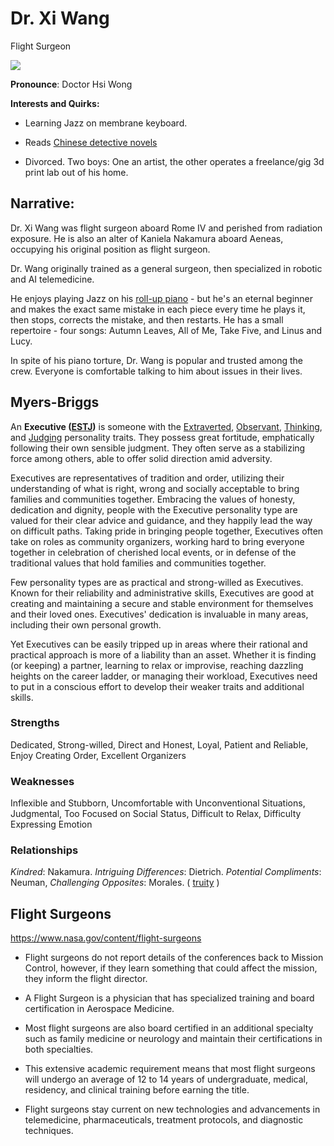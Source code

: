 # Dr. Xi Wang

Flight Surgeon

![](https://media.franciscanhealth.org/-/providers/profile-images/1760619282.jpg?rev=a8588dd5ed5d4f71834f9791d5235036)

**Pronounce**: Doctor Hsi Wong

**Interests and Quirks:**

-   Learning Jazz on membrane keyboard.

-   Reads [Chinese detective novels](https://www.theworldofchinese.com/2021/05/four-famous-chinese-detective-stories/)

-   Divorced. Two boys: One an artist, the other operates a freelance/gig 3d print lab out of his home.

## **Narrative:**

Dr. Xi Wang was flight surgeon aboard Rome IV and perished from radiation exposure. He is also an alter of Kaniela Nakamura aboard Aeneas, occupying his original position as flight surgeon.

Dr. Wang originally trained as a general surgeon, then specialized in robotic and AI telemedicine.

He enjoys playing Jazz on his [roll-up piano](https://www.amazon.com/dp/B07WZD8BM9/ref=cm_sw_em_r_mt_dp_HYCVY1KPA57FGGXWFFH1?_encoding=UTF8&psc=1) - but he's an eternal beginner and makes the exact same mistake in each piece every time he plays it, then stops, corrects the mistake, and then restarts. He has a small repertoire - four songs: Autumn Leaves, All of Me, Take Five, and Linus and Lucy.

In spite of his piano torture, Dr. Wang is popular and trusted among the crew. Everyone is comfortable talking to him about issues in their lives.

## **Myers-Briggs**

An **Executive ([ESTJ](https://www.16personalities.com/estj-personality))** is someone with the [Extraverted](https://www.16personalities.com/articles/mind-introverted-vs-extraverted), [Observant](https://www.16personalities.com/articles/energy-intuitive-vs-observant), [Thinking](https://www.16personalities.com/articles/nature-thinking-vs-feeling), and [Judging](https://www.16personalities.com/articles/tactics-judging-vs-prospecting) personality traits. They possess great fortitude, emphatically following their own sensible judgment. They often serve as a stabilizing force among others, able to offer solid direction amid adversity.

Executives are representatives of tradition and order, utilizing their understanding of what is right, wrong and socially acceptable to bring families and communities together. Embracing the values of honesty, dedication and dignity, people with the Executive personality type are valued for their clear advice and guidance, and they happily lead the way on difficult paths. Taking pride in bringing people together, Executives often take on roles as community organizers, working hard to bring everyone together in celebration of cherished local events, or in defense of the traditional values that hold families and communities together.

Few personality types are as practical and strong-willed as Executives. Known for their reliability and administrative skills, Executives are good at creating and maintaining a secure and stable environment for themselves and their loved ones. Executives' dedication is invaluable in many areas, including their own personal growth.

Yet Executives can be easily tripped up in areas where their rational and practical approach is more of a liability than an asset. Whether it is finding (or keeping) a partner, learning to relax or improvise, reaching dazzling heights on the career ladder, or managing their workload, Executives need to put in a conscious effort to develop their weaker traits and additional skills.

### Strengths

Dedicated, Strong-willed, Direct and Honest, Loyal, Patient and Reliable, Enjoy Creating Order, Excellent Organizers

### **Weaknesses**

Inflexible and Stubborn, Uncomfortable with Unconventional Situations, Judgmental, Too Focused on Social Status, Difficult to Relax, Difficulty Expressing Emotion

### Relationships

*Kindred*: Nakamura. *Intriguing Differences*: Dietrich. *Potential Compliments*: Neuman, *Challenging Opposites*: Morales. ( [truity](https://www.truity.com/personality-type/ESTJ/relationships) )

## **Flight Surgeons**

<https://www.nasa.gov/content/flight-surgeons>

-   Flight surgeons do not report details of the conferences back to Mission Control, however, if they learn something that could affect the mission, they inform the flight director.

-   A Flight Surgeon is a physician that has specialized training and board certification in Aerospace Medicine.

-   Most flight surgeons are also board certified in an additional specialty such as family medicine or neurology and maintain their certifications in both specialties.

-   This extensive academic requirement means that most flight surgeons will undergo an average of 12 to 14 years of undergraduate, medical, residency, and clinical training before earning the title.

-   Flight surgeons stay current on new technologies and advancements in telemedicine, pharmaceuticals, treatment protocols, and diagnostic techniques.
